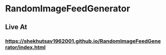 # RandomImageFeedGenerator

## Live At

### https://shekhutsav1962001.github.io/RandomImageFeedGenerator/index.html

